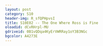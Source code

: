 ```yaml
---
layout: post 
category: S10 
header-img: R_sfQPHpvsI 
title: S10E02 -- The One Where Ross is Fine 
oloadid: dCvRHrpl-MU 
gdriveid: 0B1vQDqa4KyErVWRRay1oY3B3NGc 
bgcolor: A4273E
--- 
```

<!--more--> 
